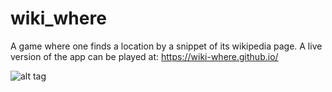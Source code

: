 # wiki_where
A game where one finds a location by a snippet of its wikipedia page.
A live version of the app can be played at: https://wiki-where.github.io/

![alt tag](https://cloud.githubusercontent.com/assets/14519546/21879126/68a49448-d84b-11e6-803a-3f7a5a9c9cbf.png)
